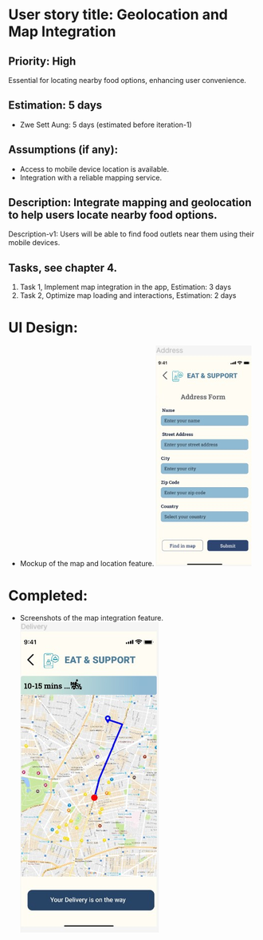 # User story title: Geolocation and Map Integration

## Priority: High
Essential for locating nearby food options, enhancing user convenience.

## Estimation: 5 days
* Zwe Sett Aung: 5 days (estimated before iteration-1)

## Assumptions (if any):
- Access to mobile device location is available.
- Integration with a reliable mapping service.

## Description: Integrate mapping and geolocation to help users locate nearby food options.
Description-v1: Users will be able to find food outlets near them using their mobile devices.

## Tasks, see chapter 4.
1. Task 1, Implement map integration in the app, Estimation: 3 days
2. Task 2, Optimize map loading and interactions, Estimation: 2 days

# UI Design:
* Mockup of the map and location feature.
![img_3.png](img_3.png)
# Completed:
* Screenshots of the map integration feature.
![img_4.png](img_4.png)